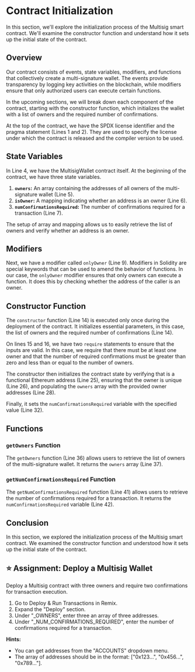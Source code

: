 # Contract Initialization
In this section, we'll explore the initialization process of the Multisig smart contract. We'll examine the constructor function and understand how it sets up the initial state of the contract.

## Overview
Our contract consists of events, state variables, modifiers, and functions that collectively create a multi-signature wallet. The events provide transparency by logging key activities on the blockchain, while modifiers ensure that only authorized users can execute certain functions.

In the upcoming sections, we will break down each component of the contract, starting with the constructor function, which initializes the wallet with a list of owners and the required number of confirmations.

At the top of the contract, we have the SPDX license identifier and the pragma statement (Lines 1 and 2). They are used to specify the license under which the contract is released and the compiler version to be used.

## State Variables
In Line 4, we have the MultisigWallet contract itself. At the beginning of the contract, we have three state variables.

1. **`owners`:** An array containing the addresses of all owners of the multi-signature wallet (Line 5).
2. **`isOwner`:** A mapping indicating whether an address is an owner (Line 6).
3. **`numConfirmationsRequired`:** The number of confirmations required for a transaction (Line 7).

The setup of array and mapping allows us to easily retrieve the list of owners and verify whether an address is an owner.

## Modifiers
Next, we have a modifier called `onlyOwner` (Line 9). Modifiers in Solidity are special keywords that can be used to amend the behavior of functions. In our case, the `onlyOwner` modifier ensures that only owners can execute a function. It does this by checking whether the address of the caller is an owner.

## Constructor Function
The `constructor` function (Line 14) is executed only once during the deployment of the contract. It initializes essential parameters, in this case, the list of owners and the required number of confirmations (Line 14).

On lines 15 and 16, we have two `require` statements to ensure that the inputs are valid. In this case, we require that there must be at least one owner and that the number of required confirmations must be greater than zero and less than or equal to the number of owners.

The constructor then initializes the contract state by verifying that is a functional Ethereum address (Line 25), ensuring that the owner is unique (Line 26), and populating the `owners` array with the provided owner addresses (Line 28).

Finally, it sets the `numConfirmationsRequired` variable with the specified value (Line 32).

## Functions

### `getOwners` Function
The `getOwners` function (Line 36) allows users to retrieve the list of owners of the multi-signature wallet. It returns the `owners` array (Line 37).

### `getNumConfirmationsRequired` Function
The `getNumConfirmationsRequired` function (Line 41) allows users to retrieve the number of confirmations required for a transaction. It returns the `numConfirmationsRequired` variable (Line 42).

## Conclusion
In this section, we explored the initialization process of the Multisig smart contract. We examined the constructor function and understood how it sets up the initial state of the contract.

## ⭐️ Assignment: Deploy a Multisig Wallet
Deploy a Multisig contract with three owners and require two confirmations for transaction execution.

1. Go to Deploy & Run Transactions in Remix.
2. Expand the "Deploy" section.
3. Under "_OWNERS", enter three an array of three addresses.
4. Under "_NUM_CONFIRMATIONS_REQUIRED", enter the number of confirmations required for a transaction.

**Hints:**
- You can get addresses from the "ACCOUNTS" dropdown menu.
- The array of addresses should be in the format: ["0x123...", "0x456...", "0x789..."].